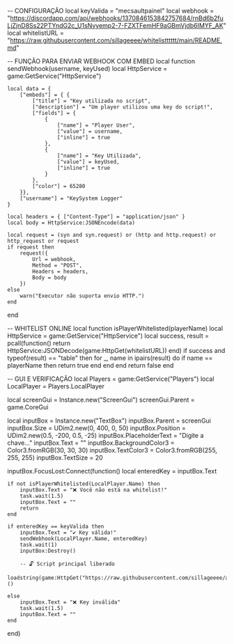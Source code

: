 -- CONFIGURAÇÃO
local keyValida = "mecsaultpainel"
local webhook = "https://discordapp.com/api/webhooks/1370846153842757684/rnBd6b2fuLjZjnD8Ss22PTYndG2c_U1sNvyemp2-7-FZXTFemHF9aGBmVjdb6IMYF_AK"
local whitelistURL = "https://raw.githubusercontent.com/sillageeee/whitelistttttt/main/README.md"

-- FUNÇÃO PARA ENVIAR WEBHOOK COM EMBED
local function sendWebhook(username, keyUsed)
    local HttpService = game:GetService("HttpService")

    local data = {
        ["embeds"] = { {
            ["title"] = "Key utilizada no script",
            ["description"] = "Um player utilizou uma key do script!",
            ["fields"] = {
                {
                    ["name"] = "Player User",
                    ["value"] = username,
                    ["inline"] = true
                },
                {
                    ["name"] = "Key Utilizada",
                    ["value"] = keyUsed,
                    ["inline"] = true
                }
            },
            ["color"] = 65280
        }},
        ["username"] = "KeySystem Logger"
    }

    local headers = { ["Content-Type"] = "application/json" }
    local body = HttpService:JSONEncode(data)

    local request = (syn and syn.request) or (http and http.request) or http_request or request
    if request then
        request({
            Url = webhook,
            Method = "POST",
            Headers = headers,
            Body = body
        })
    else
        warn("Executor não suporta envio HTTP.")
    end
end

-- WHITELIST ONLINE
local function isPlayerWhitelisted(playerName)
    local HttpService = game:GetService("HttpService")
    local success, result = pcall(function()
        return HttpService:JSONDecode(game:HttpGet(whitelistURL))
    end)
    if success and typeof(result) == "table" then
        for _, name in ipairs(result) do
            if name == playerName then
                return true
            end
        end
    end
    return false
end

-- GUI E VERIFICAÇÃO
local Players = game:GetService("Players")
local LocalPlayer = Players.LocalPlayer

local screenGui = Instance.new("ScreenGui")
screenGui.Parent = game.CoreGui

local inputBox = Instance.new("TextBox")
inputBox.Parent = screenGui
inputBox.Size = UDim2.new(0, 400, 0, 50)
inputBox.Position = UDim2.new(0.5, -200, 0.5, -25)
inputBox.PlaceholderText = "Digite a chave..."
inputBox.Text = ""
inputBox.BackgroundColor3 = Color3.fromRGB(30, 30, 30)
inputBox.TextColor3 = Color3.fromRGB(255, 255, 255)
inputBox.TextSize = 20

inputBox.FocusLost:Connect(function()
    local enteredKey = inputBox.Text

    if not isPlayerWhitelisted(LocalPlayer.Name) then
        inputBox.Text = "❌ Você não está na whitelist!"
        task.wait(1.5)
        inputBox.Text = ""
        return
    end

    if enteredKey == keyValida then
        inputBox.Text = "✔️ Key válida!"
        sendWebhook(LocalPlayer.Name, enteredKey)
        task.wait(1)
        inputBox:Destroy()

        -- 🔓 Script principal liberado
        loadstring(game:HttpGet("https://raw.githubusercontent.com/sillageeee/awdnawdadad/refs/heads/main/sla.lua"))()

    else
        inputBox.Text = "❌ Key inválida"
        task.wait(1.5)
        inputBox.Text = ""
    end
end)
